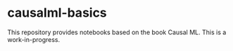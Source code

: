 # causalml-basics
This repository provides notebooks based on the book Causal ML. This is a work-in-progress.
